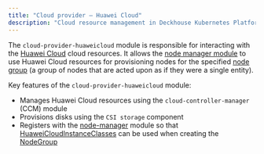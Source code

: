 ```yaml
---
title: "Cloud provider — Huawei Cloud"
description: "Cloud resource management in Deckhouse Kubernetes Platform using Huawei Cloud."
---
```


The `cloud-provider-huaweicloud` module is responsible for interacting with the [Huawei Cloud](https://www.huaweicloud.com/intl/en-us/) cloud resources. It allows the [node manager module](/modules/node-manager/) to use Huawei Cloud resources for provisioning nodes for the specified [node group](/modules/node-manager/cr.html#nodegroup) (a group of nodes that are acted upon as if they were a single entity).

Key features of the `cloud-provider-huaweicloud` module:

- Manages Huawei Cloud resources using the `cloud-controller-manager` (CCM) module
- Provisions disks using the `CSI storage` component
- Registers with the [node-manager](/modules/node-manager/) module so that [HuaweiCloudInstanceClasses](cr.html#huaweicloudinstanceclass) can be used when creating the [NodeGroup](/modules/node-manager/cr.html#nodegroup-v1-spec-cloudinstances-classreference)
